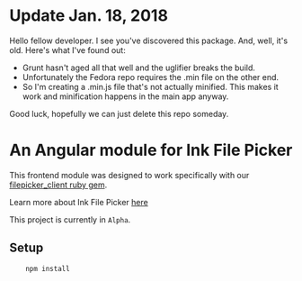 # Update Jan. 18, 2018

Hello fellow developer. I see you've discovered this package. And, well, it's old. Here's what I've found out:

- Grunt hasn't aged all that well and the uglifier breaks the build.
- Unfortunately the Fedora repo requires the .min file on the other end.
- So I'm creating a .min.js file that's not actually minified. This makes it work and minification happens in the main app anyway.

Good luck, hopefully we can just delete this repo someday.

# An Angular module for Ink File Picker

This frontend module was designed to work specifically with our [filepicker_client ruby gem](https://github.com/infowrap/filepicker_client).

Learn more about Ink File Picker [here](https://www.inkfilepicker.com/)

This project is currently in `Alpha`.

## Setup

```
	npm install
```
